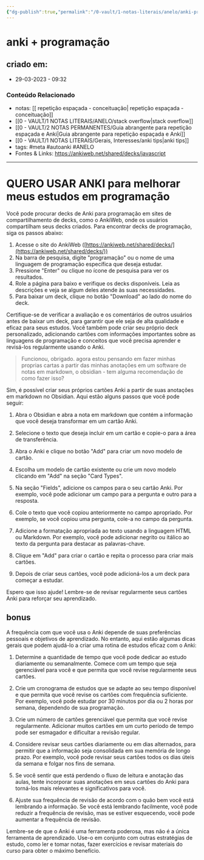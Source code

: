 ```yaml
---
{"dg-publish":true,"permalink":"/0-vault/1-notas-literais/anelo/anki-programacao/","tags":["meta","autoanki","ANELO"],"dgHomeLink":true,"dgShowLocalGraph":true,"dgShowFileTree":true,"dgEnableSearch":true}
---
```


# anki + programação

## criado em: 
-  29-03-2023 - 09:32

### Conteúdo Relacionado
- notas: [[ repetição espaçada - conceituação\| repetição espaçada - conceituação]]
- [[0 - VAULT/1 NOTAS LITERAIS/ANELO/stack overflow\|stack overflow]]
- [[0 - VAULT/2 NOTAS PERMANENTES/Guia abrangente para repetição espaçada e Anki\|Guia abrangente para repetição espaçada e Anki]] 
- [[0 - VAULT/1 NOTAS LITERAIS/Gerais, Interesses/anki tips\|anki tips]]
- tags: #meta #autoanki #ANELO
- Fontes & Links:  https://ankiweb.net/shared/decks/javascript

---

# QUERO USAR ANKI para melhorar meus estudos em programação

Você pode procurar decks de Anki para programação em sites de compartilhamento de decks, como o AnkiWeb, onde os usuários compartilham seus decks criados. Para encontrar decks de programação, siga os passos abaixo:

1.  Acesse o site do AnkiWeb ([https://ankiweb.net/shared/decks/](https://ankiweb.net/shared/decks/))
2.  Na barra de pesquisa, digite "programação" ou o nome de uma linguagem de programação específica que deseja estudar.
3.  Pressione "Enter" ou clique no ícone de pesquisa para ver os resultados.
4.  Role a página para baixo e verifique os decks disponíveis. Leia as descrições e veja se algum deles atende às suas necessidades.
5.  Para baixar um deck, clique no botão "Download" ao lado do nome do deck.

Certifique-se de verificar a avaliação e os comentários de outros usuários antes de baixar um deck, para garantir que ele seja de alta qualidade e eficaz para seus estudos. Você também pode criar seu próprio deck personalizado, adicionando cartões com informações importantes sobre as linguagens de programação e conceitos que você precisa aprender e revisá-los regularmente usando o Anki.

>Funcionou, obrigado. agora estou pensando em fazer minhas proprias cartas a partir das minhas anotações em um software de notas em markdown, o obsidian - tem alguma recomendação de como fazer isso?

Sim, é possível criar seus próprios cartões Anki a partir de suas anotações em markdown no Obsidian. Aqui estão alguns passos que você pode seguir:

1.  Abra o Obsidian e abra a nota em markdown que contém a informação que você deseja transformar em um cartão Anki.
    
2.  Selecione o texto que deseja incluir em um cartão e copie-o para a área de transferência.
    
3.  Abra o Anki e clique no botão "Add" para criar um novo modelo de cartão.
    
4.  Escolha um modelo de cartão existente ou crie um novo modelo clicando em "Add" na seção "Card Types".
    
5.  Na seção "Fields", adicione os campos para o seu cartão Anki. Por exemplo, você pode adicionar um campo para a pergunta e outro para a resposta.
    
6.  Cole o texto que você copiou anteriormente no campo apropriado. Por exemplo, se você copiou uma pergunta, cole-a no campo da pergunta.
    
7.  Adicione a formatação apropriada ao texto usando a linguagem HTML ou Markdown. Por exemplo, você pode adicionar negrito ou itálico ao texto da pergunta para destacar as palavras-chave.
    
8.  Clique em "Add" para criar o cartão e repita o processo para criar mais cartões.
    
9.  Depois de criar seus cartões, você pode adicioná-los a um deck para começar a estudar.
    

Espero que isso ajude! Lembre-se de revisar regularmente seus cartões Anki para reforçar seu aprendizado.

## bonus

A frequência com que você usa o Anki depende de suas preferências pessoais e objetivos de aprendizado. No entanto, aqui estão algumas dicas gerais que podem ajudá-lo a criar uma rotina de estudos eficaz com o Anki:

1.  Determine a quantidade de tempo que você pode dedicar ao estudo diariamente ou semanalmente. Comece com um tempo que seja gerenciável para você e que permita que você revise regularmente seus cartões.
    
2.  Crie um cronograma de estudos que se adapte ao seu tempo disponível e que permita que você revise os cartões com frequência suficiente. Por exemplo, você pode estudar por 30 minutos por dia ou 2 horas por semana, dependendo de sua programação.
    
3.  Crie um número de cartões gerenciável que permita que você revise regularmente. Adicionar muitos cartões em um curto período de tempo pode ser esmagador e dificultar a revisão regular.
    
4.  Considere revisar seus cartões diariamente ou em dias alternados, para permitir que a informação seja consolidada em sua memória de longo prazo. Por exemplo, você pode revisar seus cartões todos os dias úteis da semana e folgar nos fins de semana.
    
5.  Se você sentir que está perdendo o fluxo de leitura e anotação das aulas, tente incorporar suas anotações em seus cartões do Anki para torná-los mais relevantes e significativos para você.
    
6.  Ajuste sua frequência de revisão de acordo com o quão bem você está lembrando a informação. Se você está lembrando facilmente, você pode reduzir a frequência de revisão, mas se estiver esquecendo, você pode aumentar a frequência de revisão.
    

Lembre-se de que o Anki é uma ferramenta poderosa, mas não é a única ferramenta de aprendizado. Use-o em conjunto com outras estratégias de estudo, como ler e tomar notas, fazer exercícios e revisar materiais do curso para obter o máximo benefício.